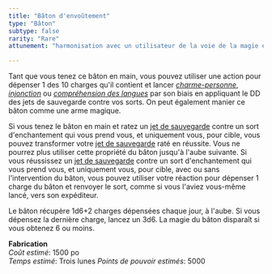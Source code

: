 ```yaml
---
title: "Bâton d'envoûtement"
type: "Bâton"
subtype: false
rarity: "Rare"
attunement: "harmonisation avec un utilisateur de la voie de la magie exigée"

---
```

Tant que vous tenez ce bâton en main, vous pouvez utiliser une action pour dépenser 1 des 10 charges qu'il contient et lancer [_charme-personne_](/grimoire/charme-personne/), [_injonction_](/grimoire/injonction/) ou [_compréhension des langues_](/grimoire/comprehension-des-langues/) par son biais en appliquant le DD des jets de sauvegarde contre vos sorts. On peut également manier ce bâton comme une arme magique.

Si vous tenez le bâton en main et ratez un [jet de sauvegarde](/utiliser-les-caracteristiques/#jets-de-sauvegarde) contre un sort d'enchantement qui vous prend vous, et uniquement vous, pour cible, vous pouvez transformer votre [jet de sauvegarde](/utiliser-les-caracteristiques/#jets-de-sauvegarde) raté en réussite. Vous ne pourrez plus utiliser cette propriété du bâton jusqu'à l'aube suivante. Si vous réussissez un [jet de sauvegarde](/utiliser-les-caracteristiques/#jets-de-sauvegarde) contre un sort d'enchantement qui vous prend vous, et uniquement vous, pour cible, avec ou sans l'intervention du bâton, vous pouvez utiliser votre réaction pour dépenser 1 charge du bâton et renvoyer le sort, comme si vous l'aviez vous-même lancé, vers son expéditeur.

Le bâton récupère 1d6+2 charges dépensées chaque jour, à l'aube. Si vous dépensez la dernière charge, lancez un 3d6. La magie du bâton disparaît si vous obtenez 6 ou moins.  

**Fabrication**  
*Coût estimé*: 1500 po  
*Temps estimé*: Trois lunes
*Points de pouvoir estimés*: 5000    
